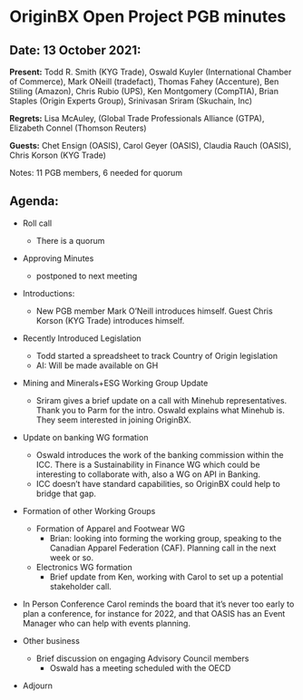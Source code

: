 # OriginBX Open Project PGB minutes

## Date: 13 October 2021:


**Present:** Todd R. Smith (KYG Trade), Oswald Kuyler (International Chamber of Commerce), Mark ONeill (tradefact), Thomas Fahey (Accenture), Ben Stiling (Amazon), Chris Rubio (UPS), Ken Montgomery (CompTIA), Brian Staples (Origin Experts Group),  Srinivasan Sriram (Skuchain, Inc)

**Regrets:** Lisa McAuley, (Global Trade Professionals Alliance (GTPA), Elizabeth Connel (Thomson Reuters)

**Guests:** Chet Ensign (OASIS), Carol Geyer (OASIS), Claudia Rauch (OASIS), Chris Korson (KYG Trade)


Notes: 11 PGB members, 6 needed for quorum


## Agenda:

* Roll call
  * There is a quorum
    
* Approving Minutes 
  * postponed to next meeting
  
* Introductions:
  * New PGB member Mark O’Neill introduces himself. Guest Chris Korson (KYG Trade) introduces himself.
    
* Recently Introduced Legislation
  * Todd started a spreadsheet to track Country of Origin legislation
  * AI: Will be made available on GH

* Mining and Minerals+ESG Working Group Update
  * Sriram gives a brief update on a call with Minehub representatives. Thank you to Parm for the intro. Oswald explains what Minehub is. They seem interested in joining OriginBX.

* Update on banking WG formation
  * Oswald introduces the work of the banking commission within the ICC. There is a Sustainability in Finance WG which could be interesting to collaborate with, also a WG on API in Banking.
  * ICC doesn’t have standard capabilities, so OriginBX could help to bridge that gap.

* Formation of other Working Groups
  * Formation of Apparel and Footwear WG 
     * Brian: looking into forming the working group, speaking to the Canadian Apparel Federation (CAF). Planning call in the next week or so.
  * Electronics WG formation
    * Brief update from Ken, working with Carol to set up a potential stakeholder call.

* In Person Conference
  Carol reminds the board that it’s never too early to plan a conference, for instance for 2022, and that OASIS has an Event Manager who can help with events planning.

* Other business
  * Brief discussion on engaging Advisory Council members
    * Oswald has a meeting scheduled with the OECD

* Adjourn
